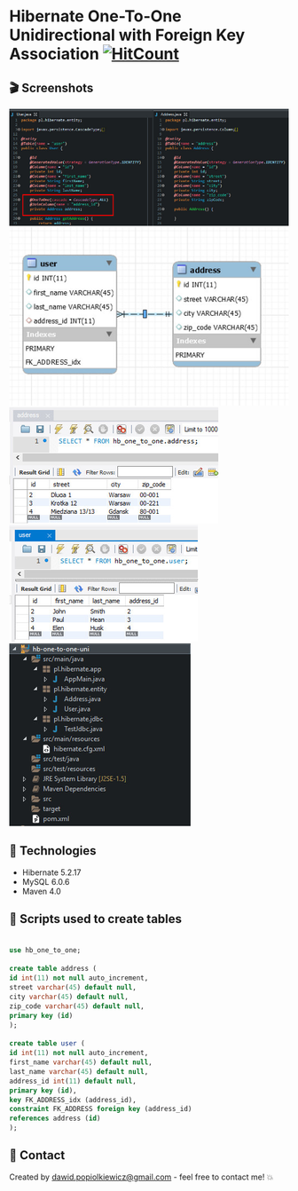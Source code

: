 # Hibernate One-To-One Unidirectional with Foreign Key Association [![HitCount](http://hits.dwyl.io/dawidpopiolkiewicz/https://github.com/dawidpopiolkiewicz/hibernate-one-to-one-uni.svg)](http://hits.dwyl.io/dawidpopiolkiewicz/https://github.com/dawidpopiolkiewicz/hibernate-one-to-one-uni)

## :clapper: Screenshots
![onetoone](https://github.com/dawidpopiolkiewicz/hibernate-one-to-one-uni/blob/master/src/main/resources/img/onetoone.jpg)
![diagram](https://github.com/dawidpopiolkiewicz/hibernate-one-to-one-uni/blob/master/src/main/resources/img/one-to-one-uni-diagram.jpg)
![address_table](https://github.com/dawidpopiolkiewicz/hibernate-one-to-one-uni/blob/master/src/main/resources/img/address.jpg)
![user_table](https://github.com/dawidpopiolkiewicz/hibernate-one-to-one-uni/blob/master/src/main/resources/img/user.jpg)
![structure](https://github.com/dawidpopiolkiewicz/hibernate-one-to-one-uni/blob/master/src/main/resources/img/structure-of-project.jpg)



## :beginner: Technologies
* Hibernate 5.2.17
* MySQL 6.0.6
* Maven 4.0

## :construction_worker: Scripts used to create tables

```sql

use hb_one_to_one;

create table address (
id int(11) not null auto_increment,
street varchar(45) default null,
city varchar(45) default null,
zip_code varchar(45) default null,
primary key (id)
);

create table user (
id int(11) not null auto_increment,
first_name varchar(45) default null,
last_name varchar(45) default null,
address_id int(11) default null,
primary key (id),
key FK_ADDRESS_idx (address_id),
constraint FK_ADDRESS foreign key (address_id)
references address (id)
);
```
## :e-mail: Contact
Created by <dawid.popiolkiewicz@gmail.com> - feel free to contact me! :boom:
